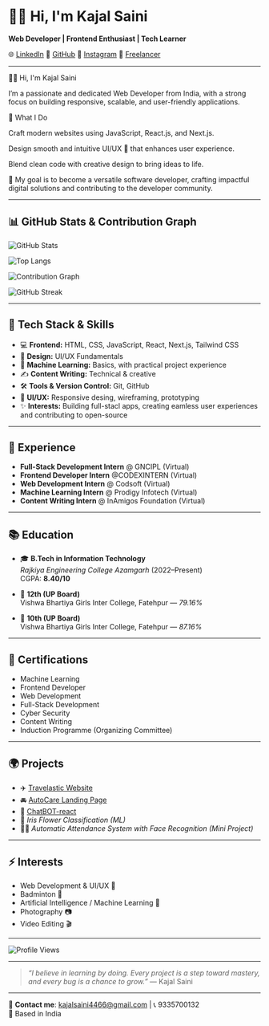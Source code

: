 # 👩‍💻 Hi, I'm Kajal Saini

**Web Developer | Frontend Enthusiast | Tech Learner**

🌐 [LinkedIn](https://www.linkedin.com/in/kajal-saini-849a9332a)
🐙 [GitHub](https://github.com/kajalsaini611)
📸 [Instagram](https://www.instagram.com/kj_saini_22.10/)
💼 [Freelancer](https://www.freelancer.in/u/kajalsaini4466)

---

👩‍💻 Hi, I'm Kajal Saini

I’m a passionate and dedicated Web Developer from India, with a strong focus on building responsive, scalable, and user-friendly applications.

🚀 What I Do

Craft modern websites using JavaScript, React.js, and Next.js.

Design smooth and intuitive UI/UX 🎨 that enhances user experience.

Blend clean code with creative design to bring ideas to life.

🚀 My goal is to become a versatile software developer, crafting impactful digital solutions and contributing to the developer community.

---

## 📊 GitHub Stats & Contribution Graph

<!-- GitHub overall stats card -->
![GitHub Stats](https://github-readme-stats.vercel.app/api?username=khushi23-crypto&show_icons=true&count_private=true&theme=dark)

<!-- Top languages used -->
![Top Langs](https://github-readme-stats.vercel.app/api/top-langs/?username=khushi23-crypto&layout=compact&theme=dark)

<!-- Contribution graph -->
![Contribution Graph](https://activity-graph.herokuapp.com/graph?username=khushi23-crypto&theme=dark&hide_border=true&area=true)

<!-- Streaks -->
![GitHub Streak](https://github-readme-streak-stats.herokuapp.com/?user=khushi23-crypto&theme=dark&hide_border=true)

---

## 🚀 Tech Stack & Skills

- 💻 **Frontend:** HTML, CSS, JavaScript, React, Next.js, Tailwind CSS
- 🎨 **Design:** UI/UX Fundamentals  
- 🤖 **Machine Learning:** Basics, with practical project experience  
- ✍️ **Content Writing:** Technical & creative  
- 🛠 **Tools & Version Control:** Git, GitHub
- 🎨 **UI/UX:** Responsive desing, wireframing, prototyping
- ✨ **Interests:** Building full-stacl apps, creating eamless user experiences and contributing to open-source

---

## 💼 Experience
- **Full-Stack Development Intern** @ GNCIPL (Virtual)
- **Frontend Developer Intern** @CODEXINTERN (Virtual)
- **Web Development Intern** @ Codsoft (Virtual)  
- **Machine Learning Intern** @ Prodigy Infotech (Virtual) 
- **Content Writing Intern** @ InAmigos Foundation (Virtual)

---

## 📚 Education

- 🎓 **B.Tech in Information Technology**  
  *Rajkiya Engineering College Azamgarh* (2022–Present)  
  CGPA: **8.40/10**

- 🏫 **12th (UP Board)**  
  Vishwa Bhartiya Girls Inter College, Fatehpur — *79.16%*

- 🏫 **10th (UP Board)**  
  Vishwa Bhartiya Girls Inter College, Fatehpur — *87.16%*

---

## 🌟 Certifications

- Machine Learning
- Frontend Developer
- Web Development
- Full-Stack Development
- Cyber Security  
- Content Writing  
- Induction Programme (Organizing Committee)  

---

## 🌍 Projects

- ✈️ [Travelastic Website](https://top-jqy5-lp3587269s-projects.vercel.app/)  
- 🚘 [AutoCare Landing Page](https://shimmering-semifreddo-73845c.netlify.app/)
- 💬 [ChatBOT-react](https://chat-bot-react-tau.vercel.app/)
- 🌸 *Iris Flower Classification (ML)*  
- 🧑‍💼 *Automatic Attendance System with Face Recognition (Mini Project)*

---

## ⚡ Interests

- Web Development & UI/UX 🎨
- Badminton 🏸    
- Artificial Intelligence / Machine Learning 🤖  
- Photography 📷  
- Video Editing 🎬  

---

![Profile Views](https://komarev.com/ghpvc/?username=khushi23-crypto&color=blue)

---

> *“I believe in learning by doing. Every project is a step toward mastery, and every bug is a chance to grow.”* — Kajal Saini

---

📩 **Contact me**: kajalsaini4466@gmail.com | 📞 9335700132  
📍 Based in India
